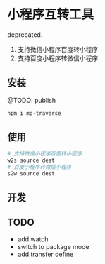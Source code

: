 # 小程序互转工具
deprecated.

1. 支持微信小程序百度转小程序
2. 支持百度小程序转微信小程序


## 安装
@TODO: publish
```bash
npm i mp-traverse
```

## 使用
```bash
# 支持微信小程序百度转小程序
w2s source dest
# 百度小程序转微信小程序
s2w source dest
```

## 开发

## TODO
* add watch
* switch to package mode
* add transfer define
